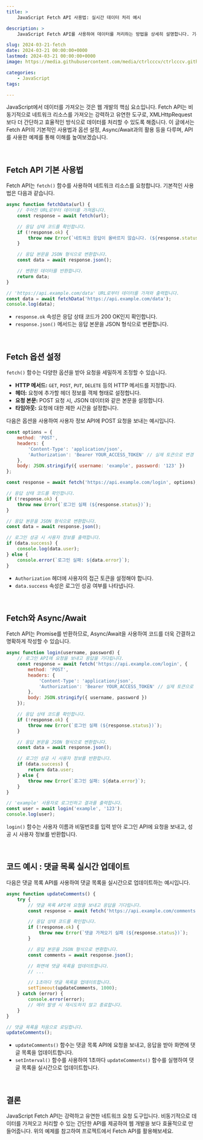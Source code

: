 ```yaml
---
title: >  
    JavaScript Fetch API 사용법: 실시간 데이터 처리 예시

description: >  
    JavaScript Fetch API를 사용하여 데이터를 처리하는 방법을 상세히 설명합니다. 기본 사용법부터 옵션 설정, Async/Await과의 활용, API 예시를 다루며 효율적인 웹 개발을 제안합니다.

slug: 2024-03-21-fetch
date: 2024-03-21 00:00:00+0000
lastmod: 2024-03-21 00:00:00+0000
image: https://media.githubusercontent.com/media/ctrlcccv/ctrlcccv.github.io/master/assets/img/post/2024-03-21-fetch.webp

categories:
    - JavaScript
tags:

---
```

JavaScript에서 데이터를 가져오는 것은 웹 개발의 핵심 요소입니다. Fetch API는 비동기적으로 네트워크 리소스를 가져오는 강력하고 유연한 도구로, XMLHttpRequest보다 더 간단하고 효율적인 방식으로 데이터를 처리할 수 있도록 해줍니다. 이 글에서는 Fetch API의 기본적인 사용법과 옵션 설정, Async/Await과의 활용 등을 다루며, API를 사용한 예제를 통해 이해를 높여보겠습니다.  


<div class="ads_wrap">
<ins class="adsbygoogle"
     style="display:block; text-align:center;"
     data-ad-layout="in-article"
     data-ad-format="fluid"
     data-ad-client="ca-pub-8535540836842352"
     data-ad-slot="2974559225"></ins>
<script>
     (adsbygoogle = window.adsbygoogle || []).push({});
</script>
</div>

<br>

## Fetch API 기본 사용법

Fetch API는 `fetch()` 함수를 사용하여 네트워크 리소스를 요청합니다. 기본적인 사용법은 다음과 같습니다.

```javascript
async function fetchData(url) {
    // 주어진 URL로부터 데이터를 가져옵니다.
    const response = await fetch(url);

    // 응답 상태 코드를 확인합니다.
    if (!response.ok) {
        throw new Error(`네트워크 응답이 올바르지 않습니다. (${response.status})`);
    }

    // 응답 본문을 JSON 형식으로 변환합니다.
    const data = await response.json();

    // 변환된 데이터를 반환합니다.
    return data;
}

// 'https://api.example.com/data' URL로부터 데이터를 가져와 출력합니다.
const data = await fetchData('https://api.example.com/data');
console.log(data);
```

* `response.ok` 속성은 응답 상태 코드가 200 OK인지 확인합니다.
* `response.json()` 메서드는 응답 본문을 JSON 형식으로 변환합니다.  


<div class="ads_wrap">
<ins class="adsbygoogle"
     style="display:block; text-align:center;"
     data-ad-layout="in-article"
     data-ad-format="fluid"
     data-ad-client="ca-pub-8535540836842352"
     data-ad-slot="2974559225"></ins>
<script>
     (adsbygoogle = window.adsbygoogle || []).push({});
</script>
</div>

<br>

## Fetch 옵션 설정

`fetch()` 함수는 다양한 옵션을 받아 요청을 세밀하게 조정할 수 있습니다. 

* **HTTP 메서드:** `GET`, `POST`, `PUT`, `DELETE` 등의 HTTP 메서드를 지정합니다.
* **헤더:** 요청에 추가할 헤더 정보를 객체 형태로 설정합니다.
* **요청 본문:** POST 요청 시, JSON 데이터와 같은 본문을 설정합니다.
* **타임아웃:** 요청에 대한 제한 시간을 설정합니다.

다음은 옵션을 사용하여 사용자 정보 API에 POST 요청을 보내는 예시입니다.

```javascript
const options = {
    method: 'POST',
    headers: {
        'Content-Type': 'application/json',
        'Authorization': 'Bearer YOUR_ACCESS_TOKEN' // 실제 토큰으로 변경
    },
    body: JSON.stringify({ username: 'example', password: '123' })
};

const response = await fetch('https://api.example.com/login', options);

// 응답 상태 코드를 확인합니다.
if (!response.ok) {
    throw new Error(`로그인 실패 (${response.status})`);
}

// 응답 본문을 JSON 형식으로 변환합니다.
const data = await response.json();

// 로그인 성공 시 사용자 정보를 출력합니다.
if (data.success) {
    console.log(data.user);
} else {
    console.error(`로그인 실패: ${data.error}`);
}
```

* `Authorization` 헤더에 사용자의 접근 토큰을 설정해야 합니다.
* `data.success` 속성은 로그인 성공 여부를 나타냅니다.

<br>

## Fetch와 Async/Await

Fetch API는 Promise를 반환하므로, Async/Await을 사용하여 코드를 더욱 간결하고 명확하게 작성할 수 있습니다.  

```javascript
async function login(username, password) {
    // 로그인 API에 요청을 보내고 응답을 기다립니다.
    const response = await fetch('https://api.example.com/login', {
        method: 'POST',
        headers: {
            'Content-Type': 'application/json',
            'Authorization': 'Bearer YOUR_ACCESS_TOKEN' // 실제 토큰으로 변경
        },
        body: JSON.stringify({ username, password })
    });

    // 응답 상태 코드를 확인합니다.
    if (!response.ok) {
        throw new Error(`로그인 실패 (${response.status})`);
    }

    // 응답 본문을 JSON 형식으로 변환합니다.
    const data = await response.json();

    // 로그인 성공 시 사용자 정보를 반환합니다.
    if (data.success) {
        return data.user;
    } else {
        throw new Error(`로그인 실패: ${data.error}`);
    }
}

// 'example' 사용자로 로그인하고 결과를 출력합니다.
const user = await login('example', '123');
console.log(user);
```

`login()` 함수는 사용자 이름과 비밀번호를 입력 받아 로그인 API에 요청을 보내고, 성공 시 사용자 정보를 반환합니다.  

<br>

## 코드 예시 : 댓글 목록 실시간 업데이트

다음은 댓글 목록 API를 사용하여 댓글 목록을 실시간으로 업데이트하는 예시입니다.  

```javascript
async function updateComments() {
    try {
        // 댓글 목록 API에 요청을 보내고 응답을 기다립니다.
        const response = await fetch('https://api.example.com/comments');

        // 응답 상태 코드를 확인합니다.
        if (!response.ok) {
            throw new Error(`댓글 가져오기 실패 (${response.status})`);
        }

        // 응답 본문을 JSON 형식으로 변환합니다.
        const comments = await response.json();

        // 화면에 댓글 목록을 업데이트합니다.
        // ...

        // 1초마다 댓글 목록을 업데이트합니다.
        setTimeout(updateComments, 1000);
    } catch (error) {
        console.error(error);
        // 에러 발생 시 재시도하지 않고 종료합니다.
    }
}

// 댓글 목록을 처음으로 로딩합니다.
updateComments();
```
* `updateComments()` 함수는 댓글 목록 API에 요청을 보내고, 응답을 받아 화면에 댓글 목록을 업데이트합니다.
* `setInterval()` 함수를 사용하여 1초마다 `updateComments()` 함수를 실행하여 댓글 목록을 실시간으로 업데이트합니다.

<br>

## 결론 
JavaScript Fetch API는 강력하고 유연한 네트워크 요청 도구입니다. 비동기적으로 데이터를 가져오고 처리할 수 있는 간단한 API를 제공하여 웹 개발을 보다 효율적으로 만들어줍니다. 위의 예제를 참고하여 프로젝트에서 Fetch API를 활용해보세요.  

